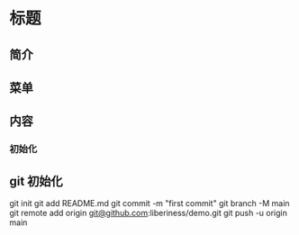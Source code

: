 # 标题

## 简介


## 菜单

## 内容

### 初始化


## git 初始化

git init
git add README.md
git commit -m "first commit"
git branch -M main
git remote add origin git@github.com:liberiness/demo.git
git push -u origin main